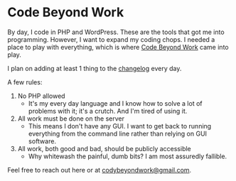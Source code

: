 # Code Beyond Work

By day, I code in PHP and WordPress. These are the tools that got me into programming. However, I want to expand my coding chops. I needed a place to play with everything, which is where [Code Beyond Work](https://codebeyond.work) came into play.

I plan on adding at least 1 thing to the [changelog](changelog.md) every day.

A few rules:

1. No PHP allowed
    * It's my every day language and I know how to solve a lot of problems with it; it's a crutch. And I'm tired of using it.
1. All work must be done on the server
    * This means I don't have any GUI. I want to get back to running everything from the command line rather than relying on GUI software.
1. All work, both good and bad, should be publicly accessible
    * Why whitewash the painful, dumb bits? I am most assuredly fallible.

Feel free to reach out here or at codybeyondwork@gmail.com.
